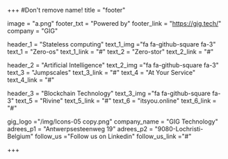 +++
#Don't remove name!
title = "footer"

image = "a.png"
footer_txt = "Powered by"
footer_link = "https://gig.tech/"
company = "GIG"

header_1    = "Stateless computing"
text_1_img  ="fa fa-github-square fa-3"
text_1      = "Zero-os"
text_1_link = "#"
text_2      = "Zero-stor"
text_2_link = "#"

header_2    = "Artificial Intelligence"
text_2_img  ="fa fa-github-square fa-3"
text_3      = "Jumpscales"
text_3_link = "#"
text_4      = "At Your Service"
text_4_link = "#"

header_3    = "Blockchain Technology"
text_3_img  ="fa fa-github-square fa-3"
text_5      = "Rivine"
text_5_link = "#"
text_6      = "itsyou.online"
text_6_link = "#"

gig_logo    ="/img/Icons-05 copy.png"
company_name = "GIG Technology"
adrees_p1 = "Antwerpsesteenweg 19"
adrees_p2 = "9080-Lochristi-Belgium"
follow_us ="Follow us on Linkedin"
follow_us_link ="#"

+++
